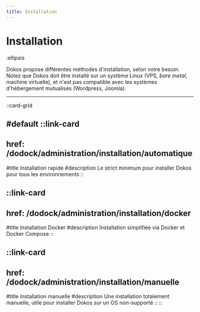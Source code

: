 ```yaml
---
title: Installation
---
```


# Installation

:ellipsis

Dokos propose différentes méthodes d'installation, selon votre besoin.  
Notez que Dokos doit être installé sur un système Linux (VPS, *bare metal*, machine virtuelle), et n'est pas compatible avec les systèmes d'hébergement mutualisés (Wordpress, Joomla).

---

::card-grid

#default
  ::link-card
  ---
  href: /dodock/administration/installation/automatique
  ---
  #title
  Installation rapide
  #description
  Le strict minimum pour installer Dokos pour tous les environnements
  ::

  ::link-card
  ---
  href: /dodock/administration/installation/docker
  ---
  #title
  Installation Docker
  #description
  Installation simplifiée via Docker et Docker Compose
  ::

  ::link-card
  ---
  href: /dodock/administration/installation/manuelle
  ---
  #title
  Installation manuelle
  #description
  Une installation totalement manuelle, utile pour installer Dokos sur un OS non-supporté
  ::
::
